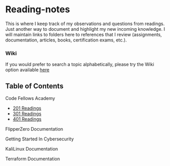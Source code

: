 # Reading-notes
This is where I keep track of my observations and questions from readings.  Just another way to document and highlight my new incoming knowledge. I will maintain links to folders here to references that I review (assignments, documentation, articles, books, certification exams, etc.).


### Wiki
If you would prefer to search a topic alphabetically, please try the Wiki option available [here]()

## Table of Contents
Code Fellows Academy
  * [201 Readings]()
  * [301 Readings]()
  * [401 Readings]()

FlipperZero Documentation

Getting Started In Cybersecurity

KaliLinux Documentation

Terraform Documentation


